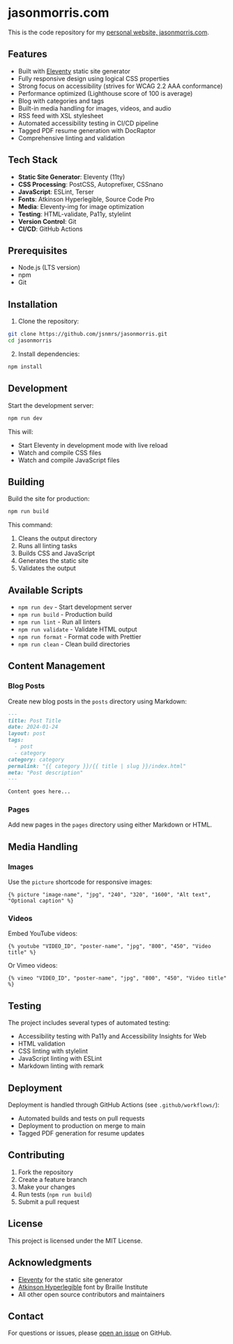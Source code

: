 # jasonmorris.com

This is the code repository for my [personal website, jasonmorris.com](https://jasonmorris.com).

## Features

- Built with [Eleventy](https://www.11ty.dev/) static site generator
- Fully responsive design using logical CSS properties
- Strong focus on accessibility (strives for WCAG 2.2 AAA conformance)
- Performance optimized (Lighthouse score of 100 is average)
- Blog with categories and tags
- Built-in media handling for images, videos, and audio
- RSS feed with XSL stylesheet
- Automated accessibility testing in CI/CD pipeline
- Tagged PDF resume generation with DocRaptor
- Comprehensive linting and validation

## Tech Stack

- **Static Site Generator**: Eleventy (11ty)
- **CSS Processing**: PostCSS, Autoprefixer, CSSnano
- **JavaScript**: ESLint, Terser
- **Fonts**: Atkinson Hyperlegible, Source Code Pro
- **Media**: Eleventy-img for image optimization
- **Testing**: HTML-validate, Pa11y, stylelint
- **Version Control**: Git
- **CI/CD**: GitHub Actions

## Prerequisites

- Node.js (LTS version)
- npm
- Git

## Installation

1. Clone the repository:
```bash
git clone https://github.com/jsnmrs/jasonmorris.git
cd jasonmorris
```

2. Install dependencies:
```bash
npm install
```

## Development

Start the development server:
```bash
npm run dev
```

This will:
- Start Eleventy in development mode with live reload
- Watch and compile CSS files
- Watch and compile JavaScript files

## Building

Build the site for production:
```bash
npm run build
```

This command:
1. Cleans the output directory
2. Runs all linting tasks
3. Builds CSS and JavaScript
4. Generates the static site
5. Validates the output

## Available Scripts

- `npm run dev` - Start development server
- `npm run build` - Production build
- `npm run lint` - Run all linters
- `npm run validate` - Validate HTML output
- `npm run format` - Format code with Prettier
- `npm run clean` - Clean build directories

## Content Management

### Blog Posts

Create new blog posts in the `posts` directory using Markdown:

```markdown
---
title: Post Title
date: 2024-01-24
layout: post
tags:
  - post
  - category
category: category
permalink: "{{ category }}/{{ title | slug }}/index.html"
meta: "Post description"
---

Content goes here...
```

### Pages

Add new pages in the `pages` directory using either Markdown or HTML.

## Media Handling

### Images

Use the `picture` shortcode for responsive images:

```liquid
{% picture "image-name", "jpg", "240", "320", "1600", "Alt text", "Optional caption" %}
```

### Videos

Embed YouTube videos:

```liquid
{% youtube "VIDEO_ID", "poster-name", "jpg", "800", "450", "Video title" %}
```

Or Vimeo videos:

```liquid
{% vimeo "VIDEO_ID", "poster-name", "jpg", "800", "450", "Video title" %}
```

## Testing

The project includes several types of automated testing:

- Accessibility testing with Pa11y and Accessibility Insights for Web
- HTML validation
- CSS linting with stylelint
- JavaScript linting with ESLint
- Markdown linting with remark

## Deployment

Deployment is handled through GitHub Actions (see `.github/workflows/`):

- Automated builds and tests on pull requests
- Deployment to production on merge to main
- Tagged PDF generation for resume updates

## Contributing

1. Fork the repository
2. Create a feature branch
3. Make your changes
4. Run tests (`npm run build`)
5. Submit a pull request

## License

This project is licensed under the MIT License.

## Acknowledgments

- [Eleventy](https://www.11ty.dev/) for the static site generator
- [Atkinson Hyperlegible](https://brailleinstitute.org/freefont) font by Braille Institute
- All other open source contributors and maintainers

## Contact

For questions or issues, please [open an issue](https://github.com/jsnmrs/jasonmorris/issues) on GitHub.
